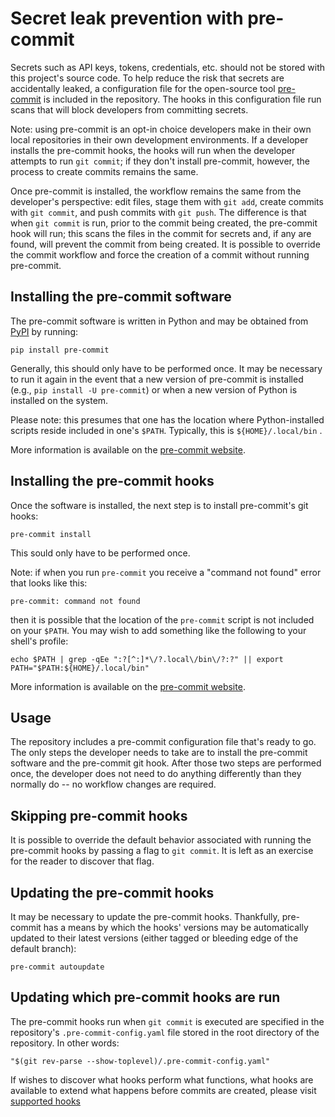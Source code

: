 # Secret leak prevention with pre-commit

Secrets such as API keys, tokens, credentials, etc. should not be
stored with this project's source code.  To help reduce the risk that
secrets are accidentally leaked, a configuration file for the
open-source tool [pre-commit](https://pre-commit.com/) is included in
the repository.  The hooks in this configuration file run scans that
will block developers from committing secrets.

Note: using pre-commit is an opt-in choice developers make in their
own local repositories in their own development environments.  If a
developer installs the pre-commit hooks, the hooks will run when
the developer attempts to run `git commit`; if they don't install
pre-commit, however, the process to create commits remains the same.

Once pre-commit is installed, the workflow remains the same from
the developer's perspective: edit files, stage them with `git add`,
create commits with `git commit`, and push commits with `git push`.
The difference is that when `git commit` is run, prior to the commit
being created, the pre-commit hook will run; this scans the files
in the commit for secrets and, if any are found, will prevent the
commit from being created.  It is possible to override the commit
workflow and force the creation of a commit without running pre-commit.

## Installing the pre-commit software

The pre-commit software is written in Python and may be obtained
from [PyPI](https://pypi.org/) by running:

```shell
pip install pre-commit
```

Generally, this should only have to be performed once.  It may be necessary
to run it again in the event that a new version of pre-commit is installed
(e.g., `pip install -U pre-commit`) or when a new version of Python is
installed on the system.

Please note: this presumes that one has the location where Python-installed
scripts reside included in one's `$PATH`.  Typically, this is
`${HOME}/.local/bin` .

More information is available on the [pre-commit website](https://pre-commit.com/#install).

## Installing the pre-commit hooks

Once the software is installed, the next step is to install
pre-commit's git hooks:

```shell
pre-commit install
```

This sould only have to be performed once.

Note: if when you run `pre-commit` you receive a "command not found" error
that looks like this:

```shell
pre-commit: command not found
```

then it is possible that the location of the `pre-commit` script is not
included on your `$PATH`.  You may wish to add something like the following
to your shell's profile:

```shell
echo $PATH | grep -qEe ":?[^:]*\/?.local\/bin\/?:?" || export PATH="$PATH:${HOME}/.local/bin"
```

More information is available on the [pre-commit website](https://pre-commit.com/#3-install-the-git-hook-scripts).

## Usage

The repository includes a pre-commit configuration file that's ready to
go.  The only steps the developer needs to take are to install the
pre-commit software and the pre-commit git hook.  After those two steps
are performed once, the developer does not need to do anything
differently than they normally do -- no workflow changes are required.

## Skipping pre-commit hooks

It is possible to override the default behavior associated with running the
pre-commit hooks by passing a flag to `git commit`.  It is left as an
exercise for the reader to discover that flag.

## Updating the pre-commit hooks

It may be necessary to update the pre-commit hooks.  Thankfully, pre-commit
has a means by which the hooks' versions may be automatically updated to
their latest versions (either tagged or bleeding edge of the default branch):

```shell
pre-commit autoupdate
```

## Updating which pre-commit hooks are run

The pre-commit hooks run when `git commit` is executed are specified in the
repository's `.pre-commit-config.yaml` file stored in the root directory
of the repository.  In other words:

```shell
"$(git rev-parse --show-toplevel)/.pre-commit-config.yaml"
```

If wishes to discover what hooks perform what functions, what hooks
are available to extend what happens before commits are created, please
visit [supported hooks](https://pre-commit.com/hooks.html)
